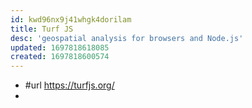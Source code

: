 ```yaml
---
id: kwd96nx9j41whgk4dorilam
title: Turf JS
desc: 'geospatial analysis for browsers and Node.js'
updated: 1697818618085
created: 1697818600574
---
```


- #url https://turfjs.org/
- 